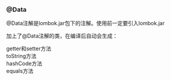 ### @Data

@Data注解是lombok.jar包下的注解。使用前一定要引入lombok.jar       

加上了@Data注解的类，在编译后自动会生成：   

  getter和setter方法        
  toString方法       
  hashCode方法      
  equals方法      
 
